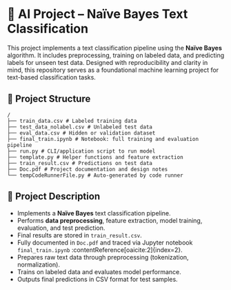 # 🧠 AI Project – Naïve Bayes Text Classification

This project implements a text classification pipeline using the **Naïve Bayes** algorithm. It includes preprocessing, training on labeled data, and predicting labels for unseen test data. Designed with reproducibility and clarity in mind, this repository serves as a foundational machine learning project for text-based classification tasks.


## 📁 Project Structure
```
/
├── train_data.csv # Labeled training data
├── test_data_nolabel.csv # Unlabeled test data
├── eval_data.csv # Hidden or validation dataset
├── final_train.ipynb # Notebook: full training and evaluation pipeline
├── run.py # CLI/application script to run model
├── template.py # Helper functions and feature extraction
├── train_result.csv # Predictions on test data
├── Doc.pdf # Project documentation and design notes
└── tempCodeRunnerFile.py # Auto-generated by code runner

```


## 🧠 Project Description

- Implements a **Naïve Bayes** text classification pipeline.
- Performs **data preprocessing**, feature extraction, model training, evaluation, and test prediction.
- Final results are stored in `train_result.csv`.
- Fully documented in `Doc.pdf` and traced via Jupyter notebook `final_train.ipynb` :contentReference[oaicite:2]{index=2}.
- Prepares raw text data through preprocessing (tokenization, normalization).
- Trains on labeled data and evaluates model performance.
- Outputs final predictions in CSV format for test samples.
